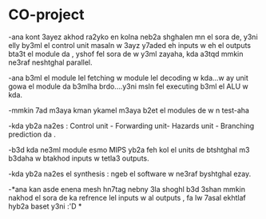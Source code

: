 # CO-project
-ana kont 3ayez akhod ra2yko en kolna neb2a shghalen mn el sora de, y3ni elly by3ml el control unit masaln w 3ayz y7aded eh inputs w eh el outputs bta3t el module da , yshof fel sora de w y3ml zayaha, kda a3tqd mmkin ne3raf neshtghal parallel.

-ana b3ml el module lel fetching w module lel decoding w kda...w ay unit gowa el module da b3mlha brdo....y3ni msln fel executing b3ml el ALU w kda.

-mmkin 7ad m3aya kman ykamel m3aya b2et el modules de w n test-aha

-kda yb2a na2es : Control unit - Forwarding unit- Hazards unit - Branching prediction da .

-b3d kda ne3ml module esmo MIPS yb2a feh kol el units de btshtghal m3 b3daha w btakhod inputs w tetla3 outputs.

-kda yb2a na2es el synthesis : ngeb el software w ne3raf byshtghal ezay.

-*ana kan asde enena mesh hn7tag nebny 3la shoghl b3d 3shan mmkin nakhod el sora de ka refrence lel inputs w al outputs , fa lw 7asal ekhtlaf hyb2a baset y3ni :'D * 
